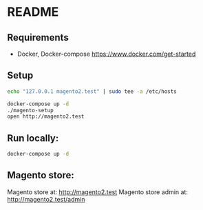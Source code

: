 # README

## Requirements

- Docker, Docker-compose https://www.docker.com/get-started

## Setup

```sh
echo "127.0.0.1 magento2.test" | sudo tee -a /etc/hosts
```

```sh
docker-compose up -d
./magento-setup
open http://magento2.test
```

## Run locally:

```sh
docker-compose up -d
```

## Magento store:

Magento store at: http://magento2.test
Magento store admin at: http://magento2.test/admin
